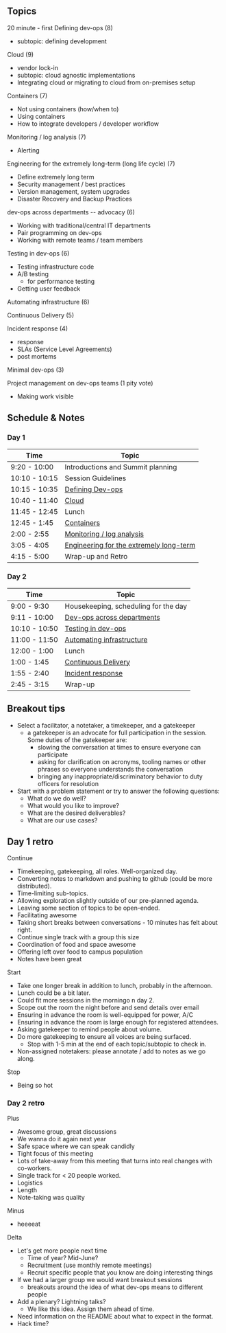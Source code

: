 ## Topics

20 minute - first
Defining dev-ops (8)
 * subtopic: defining development

Cloud (9)
  * vendor lock-in
  * subtopic: cloud agnostic implementations
  * Integrating cloud or migrating to cloud from on-premises setup

Containers (7)
  * Not using containers (how/when to)
  * Using containers
  * How to integrate developers / developer workflow

Monitoring / log analysis (7)
  * Alerting

Engineering for the extremely long-term (long life cycle) (7)
  * Define extremely long term
  * Security management / best practices
  * Version management, system upgrades
  * Disaster Recovery and Backup Practices

dev-ops across departments -- advocacy (6)
  * Working with traditional/central IT departments
  * Pair programming on dev-ops
  * Working with remote teams / team members

Testing in dev-ops (6)
  * Testing infrastructure code
  * A/B testing
    * for performance testing
  * Getting user feedback

Automating infrastructure (6)

Continuous Delivery (5)

Incident response (4)
  * response
  * SLAs (Service Level Agreements)
  * post mortems

Minimal dev-ops (3)

Project management on dev-ops teams (1 pity vote)
  * Making work visible

## Schedule & Notes

### Day 1
| Time | Topic |
|---|---|
|9:20 - 10:00|Introductions and Summit planning|
|10:10 - 10:15|Session Guidelines|
|10:15 - 10:35|[Defining Dev-ops](day_one/defining_devops.md)|
|10:40 - 11:40|[Cloud](day_one/cloud.md)|
|11:45 - 12:45|Lunch|
|12:45 - 1:45|[Containers](day_one/containers.md)|
|2:00 - 2:55|[Monitoring / log analysis](day_one/monitoring_and_log_analysis.md)|
|3:05 - 4:05|[Engineering for the extremely long-term](day_one/engineeering_for_extremely_long_term.md)|
|4:15 - 5:00|Wrap-up and Retro|


### Day 2
| Time | Topic |
|---|---|
|9:00 - 9:30|Housekeeping, scheduling for the day|
|9:11 - 10:00|[Dev-ops across departments](day_two/devops_across_department.md)|
|10:10 - 10:50|[Testing in dev-ops](day_two/testing.md)|
|11:00 - 11:50|[Automating infrastructure](day_two/automating_infrastructure.md)|
|12:00 - 1:00|Lunch|
|1:00 - 1:45|[Continuous Delivery](day_two/continuous_delivery.md)|
|1:55 - 2:40|[Incident response](day_two/incident_response.md)|
|2:45 - 3:15|Wrap-up|

## Breakout tips
* Select a facilitator, a notetaker, a timekeeper, and a gatekeeper
  * a gatekeeper is an advocate for full participation in the session. Some duties of the gatekeeper are:
    * slowing the conversation at times to ensure everyone can participate
    * asking for clarification on acronyms, tooling names or other phrases so everyone understands the conversation
    * bringing any inappropriate/discriminatory behavior to duty officers for resolution
* Start with a problem statement or try to answer the following questions:
  * What do we do well?
  * What would you like to improve?
  * What are the desired deliverables?
  * What are our use cases?

## Day 1 retro
Continue
  * Timekeeping, gatekeeping, all roles. Well-organized day.
  * Converting notes to markdown and pushing to github (could be more
    distributed).
  * Time-limiting sub-topics.
  * Allowing exploration slightly outside of our pre-planned agenda.
  * Leaving some section of topics to be open-ended.
  * Facilitating awesome
  * Taking short breaks between conversations - 10 minutes has felt about right.
  * Continue single track with a group this size
  * Coordination of food and space awesome
  * Offering left over food to campus population
  * Notes have been great

Start
  * Take one longer break in addition to lunch, probably in the afternoon.
  * Lunch could be a bit later.
  * Could fit more sessions in the morningo n day 2.
  * Scope out the room the night before and send details over email
  * Ensuring in advance the room is well-equipped for power, A/C
  * Ensuring in advance the room is large enough for registered attendees.
  * Asking gatekeeper to remind people about volume.
  * Do more gatekeeping to ensure all voices are being surfaced.
    * Stop with 1-5 min at the end of each topic/subtopic to check in.
  * Non-assigned notetakers: please annotate / add to notes as we go along.

Stop
  * Being so hot


### Day 2 retro

Plus
  * Awesome group, great discussions
  * We wanna do it again next year
  * Safe space where we can speak candidly
  * Tight focus of this meeting
  * Lots of take-away from this meeting that turns into real changes with
    co-workers.
  * Single track for < 20 people worked.
  * Logistics
  * Length
  * Note-taking was quality

Minus
  * heeeeat

Delta
  * Let's get more people next time
    * Time of year? Mid-June?
    * Recruitment (use monthly remote meetings)
    * Recruit specific people that you know are doing interesting things
  * If we had a larger group we would want breakout sessions
    * breakouts around the idea of what dev-ops means to different people
  * Add a plenary? Lightning talks?
    * We like this idea. Assign them ahead of time.
  * Need information on the README about what to expect in the format.
  * Hack time?

